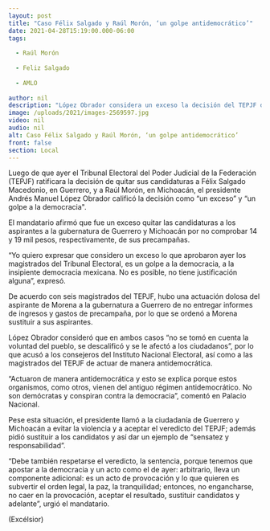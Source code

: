 ```yaml
---
layout: post
title: "Caso Félix Salgado y Raúl Morón, ‘un golpe antidemocrático’"
date: 2021-04-28T15:19:00.000-06:00
tags:
  
  - Raúl Morón
  
  - Feliz Salgado
  
  - AMLO
  
author: nil
description: "López Obrador considera un exceso la decisión del TEPJF de quitar candidaturas a precandidatos de Guerrero y Michoacán; pide no caer en la violencia y sustituir a aspirantes"
image: /uploads/2021/images-2569597.jpg
video: nil
audio: nil
alt: Caso Félix Salgado y Raúl Morón, ‘un golpe antidemocrático’
front: false
section: Local
---
```


Luego de que ayer el Tribunal Electoral del Poder Judicial de la Federación (TEPJF) ratificara la decisión de quitar sus candidaturas a Félix  Salgado Macedonio, en Guerrero, y a Raúl Morón, en Michoacán, el presidente Andrés Manuel López Obrador calificó la decisión como “un exceso” y “un golpe a la democracia".

El mandatario afirmó que fue un exceso quitar las candidaturas a los aspirantes a la gubernatura de Guerrero y Michoacán por no comprobar 14 y 19 mil pesos, respectivamente, de sus precampañas.

“Yo quiero expresar que considero un exceso lo que aprobaron ayer los magistrados del Tribunal Electoral, es un golpe a la democracia, a la insipiente democracia mexicana. No es posible, no tiene justificación alguna”, expresó.

De acuerdo con seis magistrados del TEPJF, hubo una actuación dolosa del aspirante de Morena a la gubernatura a Guerrero de no entregar informes de ingresos y gastos de precampaña, por lo que se ordenó a Morena sustituir a sus aspirantes.

López Obrador consideró que en ambos casos “no se tomó en cuenta la voluntad del pueblo, se descalificó y se le afectó a los ciudadanos”, por lo que acusó a los consejeros del Instituto Nacional Electoral, así como a las magistrados del TEPJF de actuar de manera antidemocrática.

“Actuaron de manera antidemocrática y esto se explica porque estos organismos, como otros, vienen del antiguo régimen antidemocrático. No son demócratas y conspiran contra la democracia”, comentó en Palacio Nacional.

Pese esta situación, el presidente llamó a la ciudadanía de Guerrero y Michoacán a evitar la violencia y a aceptar el veredicto del TEPJF; además pidió sustituir a los candidatos y así dar un ejemplo de “sensatez y responsabilidad”.

“Debe también respetarse el veredicto, la sentencia, porque tenemos que apostar a la democracia y un acto como el de ayer: arbitrario, lleva un componente adicional: es un acto de provocación y lo que quieren es subvertir el orden legal, la paz, la tranquilidad; entonces, no engancharse, no caer en la provocación, aceptar el resultado, sustituir candidatos y adelante”, urgió el mandatario.

(Excélsior)